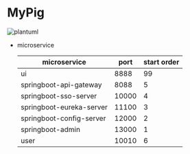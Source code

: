 # MyPig



![plantuml](http://www.plantuml.com/plantuml/png/nLTRRu8m57xtL_IPXf1T4uanmcQM9IPRPdmp9br1HtIm0Bei7l_xIhc8sg98vuveJalvpkthgVIYc8InuyM4jFHBIglLGli2oGzM0eybw826Nw7dpn1TB1s4g3qOeVe2_-8xLfw5zo28aULyUdvwazgsBGpu2lxSfzEGC5jfiaiQc43woz2T4pHqmvKRil4DT7JTA2rkx5459N8nSmKt01bdoxl9x4FWJxtPDgph92mcXX24y2hJz9bq8FE4tvLwCk5NePT6EpAH0fYbP735f1xtwd2FuMrgIW1GoegywfmZi0us82qhBlIjbjl3-xKH2nQm6-lum6kmNf_p8Go7Bvas28YJggnstMJfo6F3TXjqK-zcrH8aSawcZD6bL6dCjAvhg9FxmLdoH6Btc_oaHbEUCCqc2-9JDuJ6aJBWPSJ99oe653hi5UpqHelw2nB57erS4j8FJWg31JUMxdi5HaMHmYvAbL5gMTOvaRwvZXVjq5z3wLTWbDKPs8TnPZTItCdcpewqkgqsJwyQ4rKzggwt4qKufY8SK85Zy8AEJuRg97mg9ikawAPx_AXNTuKljrAl88Sti-PszEYjwj7b9-wFdPqdoPXtJaC5LEKPgERlPbrPgS2f9bQzkBH7MqDO2PIwH05A-Au82gsZZL9cNlWjhUVw3dyx_0K0)


* microservice

    microservice             | port  | start order |
    ------------------------ | ----- | ----------- |
    ui                       | 8888  | 99          |
    springboot-api-gateway   | 8088  | 5           |
    springboot-sso-server    | 10000 | 4           |
    springboot-eureka-server | 11100 | 3           |
    springboot-config-server | 12000 | 2           |
    springboot-admin         | 13000 | 1           |
    user                     | 10010 | 6           |
